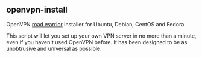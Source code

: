 ## openvpn-install
OpenVPN [road warrior](http://en.wikipedia.org/wiki/Road_warrior_%28computing%29) installer for Ubuntu, Debian, CentOS and Fedora.

This script will let you set up your own VPN server in no more than a minute, even if you haven't used OpenVPN before. It has been designed to be as unobtrusive and universal as possible.

 


